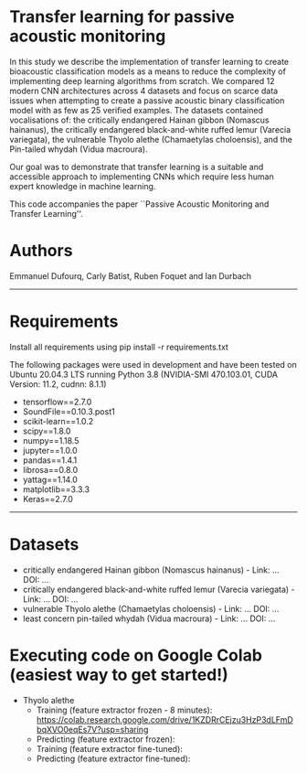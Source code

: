 # Transfer learning for passive acoustic monitoring

In this study we describe the implementation of transfer learning to create bioacoustic classification models as a means to reduce the complexity of implementing deep learning algorithms from scratch. We compared 12 modern CNN architectures across 4 datasets and focus on scarce data issues when attempting to create a passive acoustic binary classification model with as few as 25 verified examples. The datasets contained vocalisations of: the critically endangered Hainan gibbon (Nomascus hainanus), the critically endangered black-and-white ruffed lemur (Varecia variegata), the vulnerable Thyolo alethe (Chamaetylas choloensis), and the Pin-tailed whydah (Vidua macroura). 

Our goal was to demonstrate that transfer learning is a suitable and accessible approach to implementing CNNs which require less human expert knowledge in machine learning.

This code accompanies the paper ``Passive Acoustic Monitoring and Transfer Learning''.

# Authors
Emmanuel Dufourq, Carly Batist, Ruben Foquet and Ian Durbach

<hr>

# Requirements

Install all requirements using pip install -r requirements.txt

The following packages were used in development and have been tested on Ubuntu 20.04.3 LTS running Python 3.8 (NVIDIA-SMI 470.103.01, CUDA Version: 11.2, cudnn: 8.1.1)

* tensorflow==2.7.0
* SoundFile==0.10.3.post1
* scikit-learn==1.0.2
* scipy==1.8.0
* numpy==1.18.5
* jupyter==1.0.0
* pandas==1.4.1
* librosa==0.8.0
* yattag==1.14.0
* matplotlib==3.3.3
* Keras==2.7.0

<hr>

# Datasets

* critically endangered Hainan gibbon (Nomascus hainanus) - Link: ... DOI: ...
* critically endangered black-and-white ruffed lemur (Varecia variegata) - Link: ... DOI: ...
* vulnerable Thyolo alethe (Chamaetylas choloensis) - Link: ... DOI: ...
* least concern pin-tailed whydah (Vidua macroura) - Link: ... DOI: ...

# Executing code on Google Colab (easiest way to get started!)

* Thyolo alethe
  - Training (feature extractor frozen - 8 minutes): https://colab.research.google.com/drive/1KZDRrCEjzu3HzP3dLFmDbqXVO0eqEs7V?usp=sharing
  - Predicting (feature extractor frozen):
  - Training (feature extractor fine-tuned):
  - Predicting (feature extractor fine-tuned):
